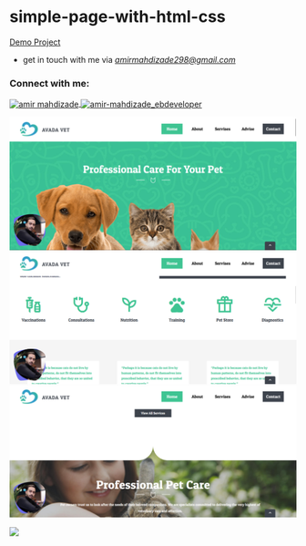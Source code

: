 # simple-page-with-html-css

[Demo Project](https://amirmahdizadedev.github.io/vet/)

- get in touch with me via *amirmahdizade298@gmail.com*

<h3 align="left">Connect with me:</h3>
<p align="left">
	<a href="https://www.linkedin.com/in/amir-mahdizade-61510a320" target="_blank">
		<img align="center" src="https://raw.githubusercontent.com/rahuldkjain/github-profile-readme-generator/master/src/images/icons/Social/linked-in-alt.svg" alt="amir mahdizade" height="30" width="40" />
	</a>
	<a href="https://instagram.com/amir-mahdizade_ebdeveloper" target="_blank">
  	<img align="center" src="https://raw.githubusercontent.com/rahuldkjain/github-profile-readme-generator/master/src/images/icons/Social/instagram.svg" alt="amir-mahdizade_ebdeveloper" height="30" width="40" />
  </a>
</p>





<img src="img/presentation/vet-page-1.png">
<img src="img/presentation/vet-page-2.png">
<img src="img/presentation/vet-page-3.png">

[![](https://visitcount.itsvg.in/api?id=amirmahdizadedev&icon=2&color=5)](https://visitcount.itsvg.in)

